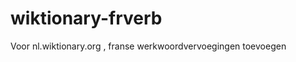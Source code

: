 wiktionary-frverb
=================

Voor nl.wiktionary.org , franse werkwoordvervoegingen toevoegen
